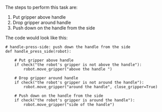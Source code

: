 

The steps to perform this task are:

1. Put gripper above handle 
2. Drop gripper around handle 
3. Push down on the handle from the side 

The code would look like this:

```
# handle-press-side: push down the handle from the side 
def handle_press_side(robot):

    # Put gripper above handle 
    if check("the robot's gripper is not above the handle"):
        robot.move_gripper("above the handle ")

    # Drop gripper around handle 
    if check("the robot's gripper is not around the handle"):
        robot.move_gripper("around the handle", close_gripper=True)

    # Push down on the handle from the side 
    if check("the robot's gripper is around the handle"):
        robot.move_gripper("side of the handle")
```
